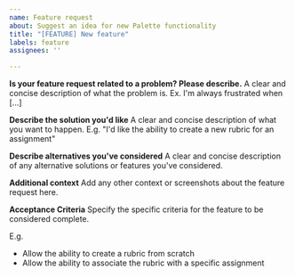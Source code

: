 ```yaml
---
name: Feature request
about: Suggest an idea for new Palette functionality
title: "[FEATURE] New feature"
labels: feature
assignees: ''

---
```


**Is your feature request related to a problem? Please describe.**
A clear and concise description of what the problem is. Ex. I'm always frustrated when [...]

**Describe the solution you'd like**
A clear and concise description of what you want to happen.
E.g. "I'd like the ability to create a new rubric for an assignment"

**Describe alternatives you've considered**
A clear and concise description of any alternative solutions or features you've considered.

**Additional context**
Add any other context or screenshots about the feature request here.

**Acceptance Criteria**
Specify the specific criteria for the feature to be considered complete. 

E.g.
- Allow the ability to create a rubric from scratch
- Allow the ability to associate the rubric with a specific assignment
